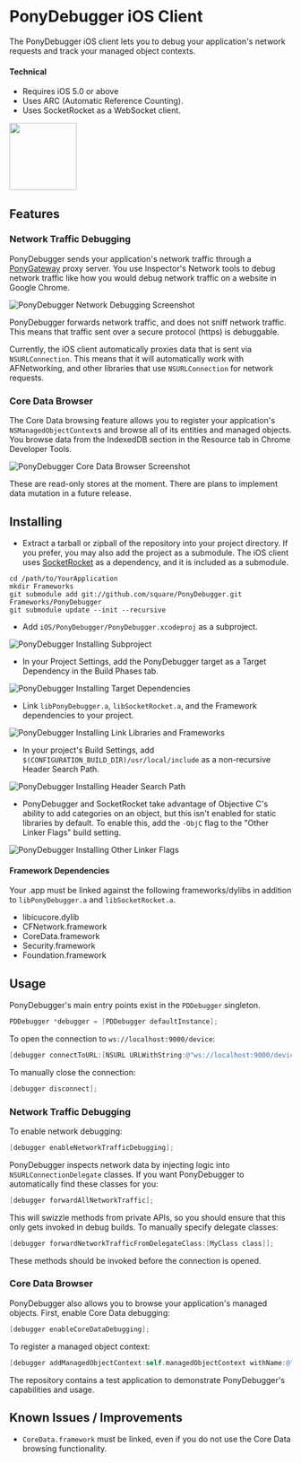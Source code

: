 
PonyDebugger iOS Client
=======================

The PonyDebugger iOS client lets you to debug your application's network requests and track your managed object contexts.

#### Technical

- Requires iOS 5.0 or above
- Uses ARC (Automatic Reference Counting).
- Uses SocketRocket as a WebSocket client.

<img src="https://github.com/square/PonyDebugger/raw/master/iOS/Documentation/Images/Logo.png" width="120" />

Features
--------

### Network Traffic Debugging

PonyDebugger sends your application's network traffic through a [PonyGateway](https://github.com/square/PonyDebugger/tree/master/ponygateway) proxy server.  You use Inspector's Network tools to debug network traffic like how you would debug network traffic on a website in Google Chrome.

![PonyDebugger Network Debugging Screenshot](https://github.com/square/PonyDebugger/raw/master/iOS/Documentation/Images/NetworkDebugging.png)

PonyDebugger forwards network traffic, and does not sniff network traffic.  This means that traffic sent over a secure protocol (https) is debuggable.

Currently, the iOS client automatically proxies data that is sent via `NSURLConnection`.  This means that it will automatically work with AFNetworking, and other libraries that use `NSURLConnection` for network requests.

### Core Data Browser

The Core Data browsing feature allows you to register your applcation's `NSManagedObjectContext`s and browse all of its entities and managed objects.  You browse data from the IndexedDB section in the Resource tab in Chrome Developer Tools.

![PonyDebugger Core Data Browser Screenshot](https://github.com/square/PonyDebugger/raw/master/iOS/Documentation/Images/CoreDataBrowser.png)

These are read-only stores at the moment.  There are plans to implement data mutation in a future release.

Installing
----------

- Extract a tarball or zipball of the repository into your project directory.  If you prefer, you may also add the project
  as a submodule.  The iOS client uses [SocketRocket](https://github.com/square/SocketRocket) as a dependency, and it is included as a 
  submodule.
      
```
cd /path/to/YourApplication
mkdir Frameworks
git submodule add git://github.com/square/PonyDebugger.git Frameworks/PonyDebugger
git submodule update --init --recursive
```

- Add `iOS/PonyDebugger/PonyDebugger.xcodeproj` as a subproject.

![PonyDebugger Installing Subproject](https://github.com/square/PonyDebugger/raw/master/iOS/Documentation/Images/Installing_Subproject.png)

- In your Project Settings, add the PonyDebugger target as a Target Dependency in the Build Phases tab.

![PonyDebugger Installing Target Dependencies](https://github.com/square/PonyDebugger/raw/master/iOS/Documentation/Images/Installing_TargetDependencies.png)

- Link `libPonyDebugger.a`, `libSocketRocket.a`, and the Framework dependencies to your project.

![PonyDebugger Installing Link Libraries and Frameworks](https://github.com/square/PonyDebugger/raw/master/iOS/Documentation/Images/Installing_LinkLibraries.png)

- In your project's Build Settings, add `$(CONFIGURATION_BUILD_DIR)/usr/local/include` as a non-recursive Header Search Path.

![PonyDebugger Installing Header Search Path](https://github.com/square/PonyDebugger/raw/master/iOS/Documentation/Images/Installing_HeaderSearchPath.png)

- PonyDebugger and SocketRocket take advantage of Objective C's ability to add categories on an object, but this isn't enabled for static libraries by default. To enable this, add the `-ObjC` flag to the "Other Linker Flags" build setting.

![PonyDebugger Installing Other Linker Flags](https://github.com/square/PonyDebugger/raw/master/iOS/Documentation/Images/Installing_OtherLinkerFlags.png)

#### Framework Dependencies

Your .app must be linked against the following frameworks/dylibs in addition to `libPonyDebugger.a` and `libSocketRocket.a`.

- libicucore.dylib
- CFNetwork.framework
- CoreData.framework
- Security.framework
- Foundation.framework

Usage
-----

PonyDebugger's main entry points exist in the `PDDebugger` singleton.

``` objective-c
PDDebugger *debugger = [PDDebugger defaultInstance];
```

To open the connection to `ws://localhost:9000/device`:

``` objective-c
[debugger connectToURL:[NSURL URLWithString:@"ws://localhost:9000/device"]];
```

To manually close the connection:

``` objective-c
[debugger disconnect];
```

### Network Traffic Debugging

To enable network debugging:

``` objective-c
[debugger enableNetworkTrafficDebugging];
```

PonyDebugger inspects network data by injecting logic into `NSURLConnectionDelegate` classes. If you want PonyDebugger to automatically find these classes for you:

``` objective-c
[debugger forwardAllNetworkTraffic];
```

This will swizzle methods from private APIs, so you should ensure that this only gets invoked 
in debug builds.  To manually specify delegate classes:

``` objective-c
[debugger forwardNetworkTrafficFromDelegateClass:[MyClass class]];
```

These methods should be invoked before the connection is opened.

### Core Data Browser

PonyDebugger also allows you to browse your application's managed objects. First, enable Core Data debugging:

``` objective-c
[debugger enableCoreDataDebugging];
```

To register a managed object context:

``` objective-c
[debugger addManagedObjectContext:self.managedObjectContext withName:@"My MOC"];
```

The repository contains a test application to demonstrate PonyDebugger's capabilities and usage.

Known Issues / Improvements
---------------------------

 * `CoreData.framework` must be linked, even if you do not use the Core Data browsing functionality.

